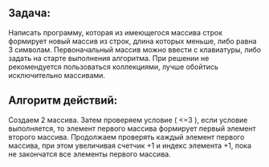 ## Задача:
 Написать программу, которая из имеющегося массива строк формирует новый массив из строк, длина которых меньше, либо равна 3 символам. Первоначальный массив можно ввести с клавиатуры, либо задать на старте выполнения алгоритма. При решении не рекомендуется пользоваться коллекциями, лучше обойтись исключительно массивами.



## Алгоритм действий:
 Создаем 2 массива. Затем проверяем условие ( <=3 ), если условие выполняется, то элемент первого массива формирует первый элемент второго массива. Продолжаем проверять каждый элемент первого массива, при этом увеличивая счетчик +1 и индекс элемента +1, пока не закончатся все элементы первого массива.

